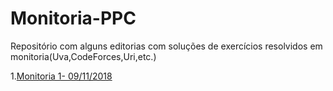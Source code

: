 # Monitoria-PPC

Repositório com alguns editorias com soluções de exercícios resolvidos em monitoria(Uva,CodeForces,Uri,etc.)

1.[Monitoria 1- 09/11/2018](Monitoria1.md)
